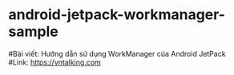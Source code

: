 # android-jetpack-workmanager-sample
#Bài viết: Hướng dẫn sử dụng WorkManager của Android JetPack<br>
#Link: https://vntalking.com
